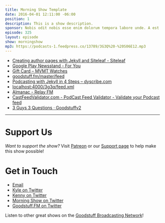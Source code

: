 ```yaml
---
title: Morning Show Template
date: 2016-04-01 12:11:00 -06:00
position: 1
description: This is a show description.
sponsor: Nobis odit nobis esse enim dolorum tempora labore unde. A est ut ab autem. Cupiditate exercitationem pariatur qui atque natus veniam.
episode: 325
layout: episode
show: morningshow
mp3: https://podcasts-1.feedpress.co/13789/3G3Q%20-%20S06E12.mp3
---
```


* [Creating author pages with Jekyll and Siteleaf - Siteleaf](https://www.siteleaf.com/blog/author-pages-in-jekyll-and-siteleaf/)
* [Google Play Newsstand - For You](https://play.google.com/newsstand/web/home)
* [Gift Card – MVMT Watches](https://www.mvmtwatches.com/products/gift-card)
* [goodstuff.fm/master/feed](http://goodstuff.fm/master/feed)
* [Podcasting with Jekyll in 4 Steps – dyscribe.com](https://dyscribe.com/en/podcasting/podcasting-with-jekyll-in-4-steps.html)
* [localhost:4000/3g3q/feed.xml](http://localhost:4000/3g3q/feed.xml)
* [Almanac - Relay FM](https://www.relay.fm/almanac)
* [CastFeedValidator.com - PodCast Feed Validator - Validate your Podcast feed](http://castfeedvalidator.com/)
* [3 Guys 3 Questions · Goodstuffv2](http://goodstuffv2.siteleaf.net/3g3q/)

***

# Support Us

*Want to support the show?* Visit [Patreon](http://patreon.com/morningshow) or our [Support page](http://morningshow.am/support) to help make this show possible!

# Get in Touch

* [Email](mailto:kyle@goodstuff.fm)
* [Kyle on Twitter](http://twitter.com/dogburps)
* [Kenny on Twitter](http://twitter.com/pizzarobotics)
* [Morning Show on Twitter](http://twitter.com/morningshowam)
* [Goodstuff.FM on Twitter](http://twitter.com/goodstufffm)

Listen to other great shows on the [Goodstuff Broadcasting Network](http://goodstuff.fm/broadcasts)!
